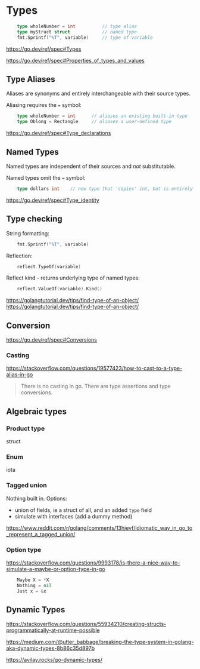 Types
=====

```go
	type wholeNumber = int			// type alias
	type myStruct struct			// named type
	fmt.Sprintf("%T", variable)		// type of variable
```

https://go.dev/ref/spec#Types

https://go.dev/ref/spec#Properties_of_types_and_values


Type Aliases
------------

Aliases are synonyms and entirely interchangeable with their source types.

Aliasing requires the `=` symbol:

```go
	type wholeNumber = int		// aliases an existing built-in type
	type Oblong = Rectangle		// aliases a user-defined type
```

https://go.dev/ref/spec#Type_declarations


Named Types
-----------

Named types are independent of their sources and *not* substitutable.

Named types omit the `=` symbol:

```go
	type dollars int	// new type that 'copies' int, but is entirely independant
```


https://go.dev/ref/spec#Type_identity


Type checking
-------------

String formatting:
```go
	fmt.Sprintf("%T", variable)
```

Reflection:
```go
	reflect.TypeOf(variable)
```

Reflect kind - returns underlying type of named types:
```go
	reflect.ValueOf(variable).Kind()
```


https://golangtutorial.dev/tips/find-type-of-an-object/
https://golangtutorial.dev/tips/find-type-of-an-object/


Conversion
----------

https://go.dev/ref/spec#Conversions




### Casting
https://stackoverflow.com/questions/19577423/how-to-cast-to-a-type-alias-in-go

> There is no casting in go. There are type assertions and type conversions.




Algebraic types
---------------

### Product type
struct

### Enum
iota

### Tagged union
Nothing built in.
Options:
* union of fields, ie a struct of all, and an added `type` field
* simulate with interfaces (add a dummy method)


https://www.reddit.com/r/golang/comments/13hjevf/idiomatic_way_in_go_to_represent_a_tagged_union/

### Option type

https://stackoverflow.com/questions/9993178/is-there-a-nice-way-to-simulate-a-maybe-or-option-type-in-go

```go
	Maybe X = *X
	Nothing = nil
	Just x = &x
```



Dynamic Types
-------------

https://stackoverflow.com/questions/55934210/creating-structs-programmatically-at-runtime-possible

https://medium.com/@utter_babbage/breaking-the-type-system-in-golang-aka-dynamic-types-8b86c35d897b

https://avilay.rocks/go-dynamic-types/
